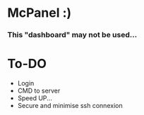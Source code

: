 # McPanel :)


### This "dashboard" may not be used...


# To-DO
- Login
- CMD to server
- Speed UP...
- Secure and minimise ssh connexion

